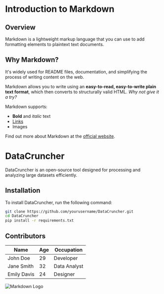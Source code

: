 # Introduction to Markdown

## Overview
Markdown is a lightweight markup language that you can use to add formatting elements to plaintext text documents.

## Why Markdown?
It's widely used for README files, documentation, and simplifying the process of writing content on the web.

Markdown allows you to write using an **easy-to-read, easy-to-write plain text format**, which then converts to structurally valid HTML. *Why not give it a try?*

Markdown supports:
- **Bold** and _italic_ text
- [Links](https://www.example.com)
- Images


Find out more about Markdown at the [official website](https://daringfireball.net/projects/markdown/).

# DataCruncher

DataCruncher is an open-source tool designed for processing and analyzing large datasets efficiently.

## Installation

To install DataCruncher, run the following command:

```bash
git clone https://github.com/yourusername/DataCruncher.git
cd DataCruncher
pip install -r requirements.txt
```


## Contributors


| Name        | Age | Occupation  |
|-------------|-----|-------------|
| John Doe    | 29  | Developer   |
| Jane Smith  | 32  | Data Analyst|
| Emily Davis | 24  | Designer    |


![Markdown Logo](https://www.fnordware.com/superpng/pnggrad16rgb.png)
